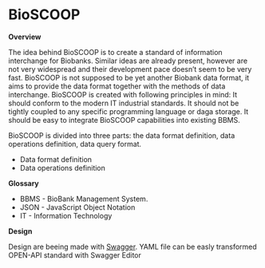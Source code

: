 # BioSCOOP

**Overview**

The idea behind BioSCOOP is to create a standard of information interchange for Biobanks. Similar ideas are already present, however are not very widespread and their development pace doesn’t seem to be very fast. BioSCOOP is not supposed to be yet another Biobank data format, it aims to provide the data format together with the methods of data interchange. BioSCOOP is created with following principles in mind:
It should conform to the modern IT industrial standards.
It should not be tightly coupled to any specific programming language or daga storage.
It should be easy to integrate BioSCOOP capabilities into existing BBMS.

BioSCOOP is divided into three parts: the data format definition, data operations definition, data query format.

- Data format definition
- Data operations definition


**Glossary**

- BBMS - BioBank Management System.
- JSON - JavaScript Object Notation
- IT - Information Technology

**Design**

Design are beeing made with [Swagger](https://swagger.io/). YAML file can be easly transformed OPEN-API standard with Swagger Editor 
